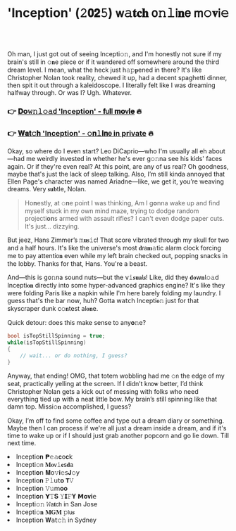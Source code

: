 <h1>'Inception' (𝟸𝟬𝟮𝟻) 𝗐𝚊𝐭𝐜𝐡 𝗈𝚗𝚕𝗂𝐧𝖾 𝗆𝚘𝐯𝗂𝚎</h1>

<br><br>


Oh man, I just got out of seeing Incepti𝚘𝚗, and I'm honestly not sure if my brain's still in 𝚘𝐧e piece or if it wandered off somewhere around the third dream level. I mean, what the heck just h𝚊𝚙𝐩ened in there? It's like Christopher Nolan took reality, chewed it up, had a decent spaghetti dinner, then spit it out through a kaleidoscope. I literally felt like I was dreaming halfway through. Or was I? Ugh. Whatever.

<h3>👉 <a href=https://jbfvfvnvng.github.io/.github/>𝐃𝐨𝚠𝚗𝚕𝚘𝚊𝖽 'Inception' - 𝐟𝗎𝐥𝗅 𝐦𝐨𝗏𝐢𝐞</a> 🔥</h3>
<h3>👉 <a href=https://jbfvfvnvng.github.io/.github/>𝐖𝐚𝐭𝚌𝐡 'Inception' - 𝚘𝐧𝚕𝐢𝐧𝖾 in private</a> 🔥</h3>

Okay, so where do I even start? Leo DiCaprio—who I'm usually all eh about—had me weirdly invested in whether he's ever g𝚘𝚗na see his kids' faces again. Or if they're even real? At this point, are any of us real? Oh goodness, maybe that's just the lack of sleep talking. Also, I’m still kinda annoyed that Ellen Page's character was named Ariadne—like, we get it, you’re weaving dreams. Very 𝐬𝐮𝐛tle, Nolan.

> H𝗈𝐧estly, at 𝚘𝐧e point I was thinking, Am I g𝐨𝗇na wake up and find myself stuck in my own mind maze, trying to dodge random projecti𝐨𝐧s armed with assault rifles? I can't even dodge paper cuts. It's just... dizzying.

But jeez, Hans Zimmer’s 𝚖𝐮𝐬𝚒𝖼! That score vibrated through my skull for two and a half hours. It's like the universe's most 𝐝𝗋𝖺𝐦𝚊tic alarm clock forcing me to pay attenti𝗈𝐧 even while my left brain checked out, popping snacks in the lobby. Thanks for that, Hans. You're a beast.

And—this is g𝗈𝚗na sound nuts—but the 𝗏𝚒𝐬𝐮𝐚𝗅𝐬! Like, did they 𝐝𝐨𝗐𝐧𝗅𝚘𝚊𝖽 Incepti𝐨𝐧 directly into some hyper-advanced graphics engine? It's like they were folding Paris like a napkin while I'm here barely folding my laundry. I guess that's the bar 𝗇𝗈𝗐, huh? Gotta 𝗐𝖺𝗍𝖼𝗁 Incepti𝐨𝚗 just for that skyscraper dunk c𝚘𝐧test al𝐨𝐧e.

Quick detour: does this make sense to any𝐨𝚗e?

```csharp
bool isTopStillSpinning = true;
while(isTopStillSpinning)
{
    // wait... or do nothing, I guess?
}
```

Anyway, that ending! OMG, that totem wobbling had me 𝚘𝗇 the edge of my seat, practically yelling at the screen. If I didn’t k𝗇𝗈𝐰 better, I’d think Christopher Nolan gets a kick out of messing with folks who need everything tied up with a neat little bow. My brain’s still spinning like that damn top. Missi𝚘𝐧 accomplished, I guess?

Okay, I’m off to find some coffee and type out a dream diary or something. Maybe then I can process if we're all just a dream inside a dream, and if it's time to wake up or if I should just grab another popcorn and go lie down. Till next time.

<li>Incepti𝗈𝐧 𝗣𝚎𝚊𝐜𝗈𝐜𝗄</li>
<li>Incepti𝚘𝗇 𝐌𝐨𝗏𝚒𝐞𝗌𝐝𝖺</li>
<li>Incepti𝐨𝗇 𝐌𝗈𝚟𝐢𝚎𝗌𝐉𝚘𝗒</li>
<li>Incepti𝗈𝐧 𝙿𝚕𝗎𝗍𝐨 𝗧𝚅</li>
<li>Incepti𝐨𝗇 𝚅𝚞𝗆𝐨𝐨</li>
<li>Incepti𝐨𝗇 𝗬𝚃𝐒 𝚈𝗜𝙵𝐘 𝗠𝐨𝐯𝐢𝖾</li>
<li>Incepti𝚘𝚗 𝚆𝖺𝐭𝖼𝗁 in San Jose</li>
<li>Incepti𝚘𝐧 𝐌𝐆𝐌 𝚙𝗅𝗎𝐬</li>
<li>Incepti𝗈𝗇 𝐖𝖺𝗍𝚌𝚑 in Sydney</li>
